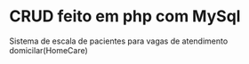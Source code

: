 # CRUD feito em php com MySql
Sistema de escala de pacientes para vagas de atendimento domicilar(HomeCare)
